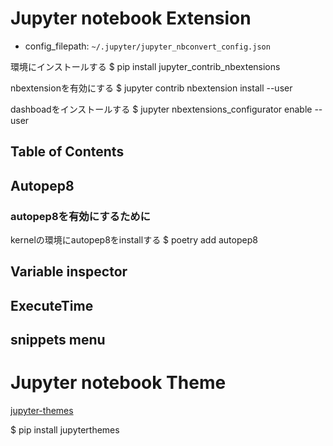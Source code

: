 # Jupyter notebook Extension

- config_filepath: `~/.jupyter/jupyter_nbconvert_config.json`

環境にインストールする
$ pip install jupyter_contrib_nbextensions

nbextensionを有効にする
$ jupyter contrib nbextension install --user

dashboadをインストールする
$ jupyter nbextensions_configurator enable --user

## Table of Contents

## Autopep8

### autopep8を有効にするために

kernelの環境にautopep8をinstallする
$ poetry add autopep8

## Variable inspector

## ExecuteTime

## snippets menu

# Jupyter notebook Theme

[jupyter-themes](https://github.com/dunovank/jupyter-themes)

$ pip install jupyterthemes
